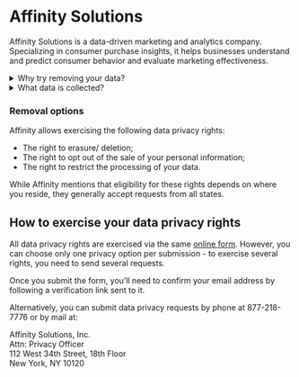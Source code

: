 # Affinity Solutions

Affinity Solutions is a data-driven marketing and analytics company. Specializing in consumer purchase insights, it helps businesses understand and predict consumer behavior and evaluate marketing effectiveness.

<details>
<summary>Why try removing your data?</summary>
<p>Removing your information from Affinity Solutions will reduce targeted marketing and lower the risk of your information being misused, shared with third parties, or exposed in a potential data breach.</p>
</details>
<details>
<summary>What data is collected?</summary>
<p>Affinity typically collects anonymized purchase and transactional data, including spending patterns, demographic trends, engagement with marketing campaigns, and information on purchases made with credit/debit cards (amount, merchant category, location).</p>
</details>

### Removal options

Affinity allows exercising the following data privacy rights:
<div class="list-style-bullet"></div>

- The right to erasure/ deletion;
- The right to opt out of the sale of your personal information;
- The right to restrict the processing of your data.

While Affinity mentions that eligibility for these rights depends on where you reside, they generally accept requests from all states.

## How to exercise your data privacy rights

All data privacy rights are exercised via the same [online form](https://affinitysolutions-privacy.my.onetrust.com/webform/a564cfa1-53bf-4c10-bf95-cd907432d7e8/7e4e6bf3-6562-454e-8c73-6a7bd1f4b336). However, you can choose only one privacy option per submission - to exercise several rights, you need to send several requests.

Once you submit the form, you’ll need to confirm your email address by following a verification link sent to it.

Alternatively, you can submit data privacy requests by phone at 877-218-7776 or by mail at:

Affinity Solutions, Inc.  
Attn: Privacy Officer  
112 West 34th Street, 18th Floor  
New York, NY 10120  
